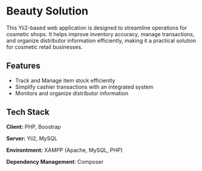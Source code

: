 
# Beauty Solution

This Yii2-based web application is designed to streamline operations for cosmetic shops. It helps improve inventory accuracy, manage transactions, and organize distributor information efficiently, making it a practical solution for cosmetic retail businesses.

## Features

- Track and Manage item stock efficiently
- Simplify cashier transactions with an integrated system
- Monitors and organize distributor information


## Tech Stack

**Client:** PHP, Boostrap

**Server:** Yii2, MySQL

**Environtment:** XAMPP (Apache, MySQL, PHP)

**Dependency Management**: Composer

